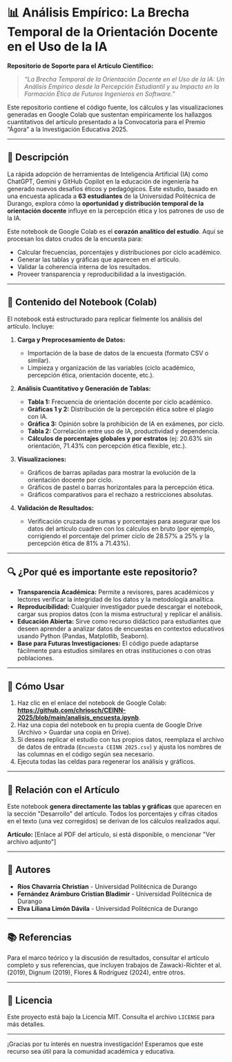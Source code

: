 # 📊 Análisis Empírico: La Brecha Temporal de la Orientación Docente en el Uso de la IA

**Repositorio de Soporte para el Artículo Científico:**
> *“La Brecha Temporal de la Orientación Docente en el Uso de la IA: Un Análisis Empírico desde la Percepción Estudiantil y su Impacto en la Formación Ética de Futuros Ingenieros en Software.”*

Este repositorio contiene el código fuente, los cálculos y las visualizaciones generadas en Google Colab que sustentan empíricamente los hallazgos cuantitativos del artículo presentado a la Convocatoria para el Premio “Ágora” a la Investigación Educativa 2025.

---

## 📌 Descripción

La rápida adopción de herramientas de Inteligencia Artificial (IA) como ChatGPT, Gemini y GitHub Copilot en la educación de ingeniería ha generado nuevos desafíos éticos y pedagógicos. Este estudio, basado en una encuesta aplicada a **63 estudiantes** de la Universidad Politécnica de Durango, explora cómo la **oportunidad y distribución temporal de la orientación docente** influye en la percepción ética y los patrones de uso de la IA.

Este notebook de Google Colab es el **corazón analítico del estudio**. Aquí se procesan los datos crudos de la encuesta para:

*   Calcular frecuencias, porcentajes y distribuciones por ciclo académico.
*   Generar las tablas y gráficas que aparecen en el artículo.
*   Validar la coherencia interna de los resultados.
*   Proveer transparencia y reproducibilidad a la investigación.

---

## 🧩 Contenido del Notebook (Colab)

El notebook está estructurado para replicar fielmente los análisis del artículo. Incluye:

1.  **Carga y Preprocesamiento de Datos:**
    *   Importación de la base de datos de la encuesta (formato CSV o similar).
    *   Limpieza y organización de las variables (ciclo académico, percepción ética, orientación docente, etc.).

2.  **Análisis Cuantitativo y Generación de Tablas:**
    *   **Tabla 1:** Frecuencia de orientación docente por ciclo académico.
    *   **Gráficas 1 y 2:** Distribución de la percepción ética sobre el plagio con IA.
    *   **Gráfica 3:** Opinión sobre la prohibición de IA en exámenes, por ciclo.
    *   **Tabla 2:** Correlación entre uso de IA, productividad y dependencia.
    *   **Cálculos de porcentajes globales y por estratos** (ej: 20.63% sin orientación, 71.43% con percepción ética flexible, etc.).

3.  **Visualizaciones:**
    *   Gráficos de barras apiladas para mostrar la evolución de la orientación docente por ciclo.
    *   Gráficos de pastel o barras horizontales para la percepción ética.
    *   Gráficos comparativos para el rechazo a restricciones absolutas.

4.  **Validación de Resultados:**
    *   Verificación cruzada de sumas y porcentajes para asegurar que los datos del artículo cuadren con los cálculos en bruto (por ejemplo, corrigiendo el porcentaje del primer ciclo de 28.57% a 25% y la percepción ética de 81% a 71.43%).

---

## 🔍 ¿Por qué es importante este repositorio?

*   **Transparencia Académica:** Permite a revisores, pares académicos y lectores verificar la integridad de los datos y la metodología analítica.
*   **Reproducibilidad:** Cualquier investigador puede descargar el notebook, cargar sus propios datos (con la misma estructura) y replicar el análisis.
*   **Educación Abierta:** Sirve como recurso didáctico para estudiantes que deseen aprender a analizar datos de encuestas en contextos educativos usando Python (Pandas, Matplotlib, Seaborn).
*   **Base para Futuras Investigaciones:** El código puede adaptarse fácilmente para estudios similares en otras instituciones o con otras poblaciones.

---

## 🚀 Cómo Usar

1.  Haz clic en el enlace del notebook de Google Colab: **https://github.com/chriosch/CEINN-2025/blob/main/analisis_encuesta.ipynb**.
2.  Haz una copia del notebook en tu propia cuenta de Google Drive (Archivo > Guardar una copia en Drive).
3.  Si deseas replicar el estudio con tus propios datos, reemplaza el archivo de datos de entrada (`Encuesta CEINN 2025.csv`) y ajusta los nombres de las columnas en el código según sea necesario.
4.  Ejecuta todas las celdas para regenerar los análisis y gráficos.

---

## 📄 Relación con el Artículo

Este notebook **genera directamente las tablas y gráficas** que aparecen en la sección "Desarrollo" del artículo. Todos los porcentajes y cifras citados en el texto (una vez corregidos) se derivan de los cálculos realizados aquí.

**Artículo:** [Enlace al PDF del artículo, si está disponible, o mencionar "Ver archivo adjunto"]

---

## 👥 Autores

*   **Ríos Chavarría Christian** - Universidad Politécnica de Durango
*   **Fernández Arámburo Cristian Bladimir** - Universidad Politécnica de Durango
*   **Elva Liliana Limón Dávila** - Universidad Politécnica de Durango

---

## 📚 Referencias

Para el marco teórico y la discusión de resultados, consultar el artículo completo y sus referencias, que incluyen trabajos de Zawacki-Richter et al. (2019), Dignum (2019), Flores & Rodríguez (2024), entre otros.

---

## 📜 Licencia

Este proyecto está bajo la Licencia MIT. Consulta el archivo `LICENSE` para más detalles.

---

¡Gracias por tu interés en nuestra investigación! Esperamos que este recurso sea útil para la comunidad académica y educativa.
